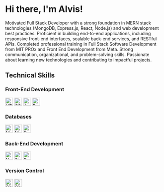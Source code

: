 # Hi there, I'm Alvis! 

Motivated Full Stack Developer with a strong foundation in MERN stack technologies (MongoDB, Express.js, React, Node.js) and web development best practices. Proficient in building end-to-end applications, including responsive front-end interfaces, scalable back-end services, and RESTful APIs. Completed professional training in Full Stack Software Development from MIT PROx and Front End Development from Meta. Strong communication, organizational, and problem-solving skills. Passionate about learning new technologies and contributing to impactful projects.

## Technical Skills

### Front-End Development
<p align="left">
  <img src="https://img.shields.io/badge/HTML5-E34F26?style=flat-square&logo=html5&logoColor=white" alt="HTML5" height="25"/>
  <img src="https://img.shields.io/badge/CSS3-1572B6?style=flat-square&logo=css3&logoColor=white" alt="CSS3" height="25"/>
  <img src="https://img.shields.io/badge/JavaScript-F7DF1E?style=flat-square&logo=javascript&logoColor=black" alt="JavaScript" height="25"/>
  <img src="https://img.shields.io/badge/React-61DAFB?style=flat-square&logo=react&logoColor=black" alt="React" height="25"/>
</p>

### Databases
<p align="left">
  <img src="https://img.shields.io/badge/MongoDB-47A248?style=flat-square&logo=mongodb&logoColor=white" alt="MongoDB" height="25"/>
  <img src="https://img.shields.io/badge/MySQL-4479A1?style=flat-square&logo=mysql&logoColor=white" alt="MySQL" height="25"/>
  <img src="https://img.shields.io/badge/PostgreSQL-4169E1?style=flat-square&logo=postgresql&logoColor=white" alt="PostgreSQL" height="25"/>
</p>

### Back-End Development
<p align="left">
  <img src="https://img.shields.io/badge/Node.js-339933?style=flat-square&logo=nodedotjs&logoColor=white" alt="Node.js" height="25"/>
  <img src="https://img.shields.io/badge/Strapi-2E7EEA?style=flat-square&logo=strapi&logoColor=white" alt="Strapi" height="25"/>
    <img src="https://img.shields.io/badge/Express.js-000000?style=flat-square&logo=express&logoColor=white" alt="Express.js" height="25"/>
</p>

### Version Control
<p align="left">
  <img src="https://img.shields.io/badge/Git-F05032?style=flat-square&logo=git&logoColor=white" alt="Git" height="25"/>
  <img src="https://img.shields.io/badge/GitHub-181717?style=flat-square&logo=github&logoColor=white" alt="GitHub" height="25"/>
</p>








